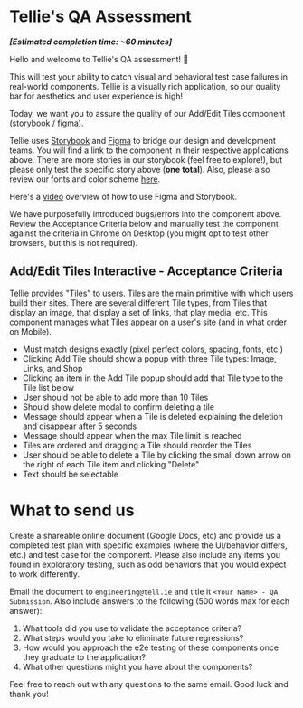 # Tellie's QA Assessment

**_[Estimated completion time: ~60 minutes]_**

Hello and welcome to Tellie&#39;s QA assessment! 👋

This will test your ability to catch visual and behavioral test case failures in real-world components. Tellie is a visually rich application, so our quality bar for aesthetics and user experience is high!

Today, we want you to assure the quality of our Add/Edit Tiles component ([storybook](https://tellieengineering.github.io/qa-assessment/?path=/story/composed-ui-library-set-editor-tiles--interactive) / [figma](https://www.figma.com/file/PbmqwQVTBul7CnqlRDdDC5/QA-Assessment-Design-Guide?node-id=2%3A4474)).

Tellie uses [Storybook](https://storybook.js.org/) and [Figma](https://www.figma.com) to bridge our design and development teams. You will find a link to the component in their respective applications above. There are more stories in our storybook (feel free to explore!), but please only test the specific story above (**one** **total**). Also, please also review our fonts and color scheme [here](https://www.figma.com/file/PbmqwQVTBul7CnqlRDdDC5/QA-Assessment-Design-Guide?node-id=2%3A355).

Here's a [video](https://github.com/TellieEngineering/qa-assessment/raw/main/qa_overview.mp4) overview of how to use Figma and Storybook.

We have purposefully introduced bugs/errors into the component above. Review the Acceptance Criteria below and manually test the component against the criteria in Chrome on Desktop (you might opt to test other browsers, but this is not required).

## Add/Edit Tiles Interactive - Acceptance Criteria

Tellie provides &quot;Tiles&quot; to users. Tiles are the main primitive with which users build their sites. There are several different Tile types, from Tiles that display an image, that display a set of links, that play media, etc. This component manages what Tiles appear on a user&#39;s site (and in what order on Mobile).

- Must match designs exactly (pixel perfect colors, spacing, fonts, etc.)
- Clicking Add Tile should show a popup with three Tile types: Image, Links, and Shop
- Clicking an item in the Add Tile popup should add that Tile type to the Tile list below
- User should not be able to add more than 10 Tiles
- Should show delete modal to confirm deleting a tile
- Message should appear when a Tile is deleted explaining the deletion and disappear after 5 seconds
- Message should appear when the max Tile limit is reached
- Tiles are ordered and dragging a Tile should reorder the Tiles
- User should be able to delete a Tile by clicking the small down arrow on the right of each Tile item and clicking &quot;Delete&quot;
- Text should be selectable

# What to send us

Create a shareable online document (Google Docs, etc) and provide us a completed test plan with specific examples (where the UI/behavior differs, etc.) and test case for the component. Please also include any items you found in exploratory testing, such as odd behaviors that you would expect to work differently. 

Email the document to `engineering@tell.ie` and title it `<Your Name> - QA Submission`. Also include answers to the following (500 words max for each answer):

1. What tools did you use to validate the acceptance criteria?
1. What steps would you take to eliminate future regressions?
1. How would you approach the e2e testing of these components once they graduate to the application?
1. What other questions might you have about the components?

Feel free to reach out with any questions to the same email. Good luck and thank you!
